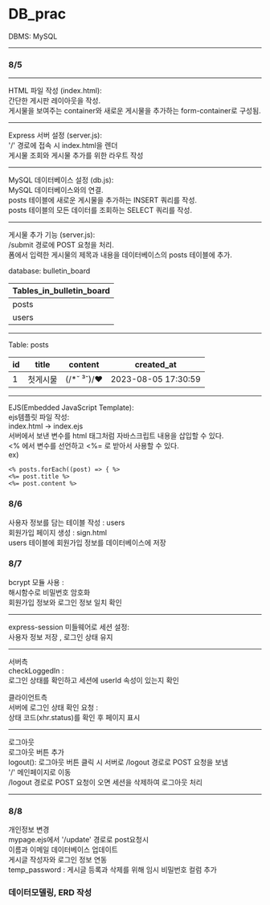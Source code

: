 # DB_prac

DBMS: MySQL

---

### 8/5<br>
---

HTML 파일 작성 (index.html):<br>
간단한 게시판 레이아웃을 작성.<br>
게시물을 보여주는 container와 새로운 게시물을 추가하는 form-container로 구성됨.

---
Express 서버 설정 (server.js):<br>
'/' 경로에 접속 시 index.html을 렌더<br>
게시물 조회와 게시물 추가를 위한 라우트 작성

---

MySQL 데이터베이스 설정 (db.js):<br>
MySQL 데이터베이스와의 연결.<br>
posts 테이블에 새로운 게시물을 추가하는 INSERT 쿼리를 작성.<br>
posts 테이블의 모든 데이터를 조회하는 SELECT 쿼리를 작성.

---

게시물 추가 기능 (server.js): <br>
/submit 경로에 POST 요청을 처리. <br>
폼에서 입력한 게시물의 제목과 내용을 데이터베이스의 posts 테이블에 추가.

database: bulletin_board

| Tables_in_bulletin_board |
|--------------------------|
| posts                    |
| users                    |

---

Table: posts

| id | title | content       | created_at         |
|----|-------|---------------|--------------------|
| 1  | 첫게시물  | (/*˘ ³˘)/♥ | 2023-08-05 17:30:59 |

---

EJS(Embedded JavaScript Template):<br>
ejs템플릿 파일 작성: <br>
index.html -> index.ejs<br>
서버에서 보낸 변수를 html 태그처럼 자바스크립트 내용을 삽입할 수 있다.<br>
<% 에서 변수를 선언하고 <%= 로 받아서 사용할 수 있다.<br>
ex)

```
<% posts.forEach((post) => { %>
<%= post.title %>
<%= post.content %>

```

### 8/6

사용자 정보를 담는 테이블 작성 : users <br>
회원가입 페이지 생성 : sign.html <br>
users 테이블에 회원가입 정보를 데이터베이스에 저장


### 8/7
bcrypt 모듈 사용 : <br>
해시함수로 비밀번호 암호화 <br>
회원가입 정보와 로그인 정보 일치 확인 <br>

---

express-session 미들웨어로 세션 설정: <br>
사용자 정보 저장 , 로그인 상태 유지 <br>

---
서버측 <br>
checkLoggedIn : <br>
로그인 상태를 확인하고 세션에 userId 속성이 있는지 확인 <br>

클라이언트측 <br>
서버에 로그인 상태 확인 요청 : <br>
상태 코드(xhr.status)를 확인 후 페이지 표시

---
로그아웃 <br>
로그아웃 버튼 추가 <br>
logout(): 로그아웃 버튼 클릭 시 서버로 /logout 경로로 POST 요청을 보냄<br>
'/' 메인페이지로 이동<br>
/logout 경로로 POST 요청이 오면 세션을 삭제하여 로그아웃 처리

---

### 8/8
개인정보 변경 <br>
mypage.ejs에서 '/update' 경로로 post요청시 <br>
이름과 이메일 데이터베이스 업데이트 <br>
게시글 작성자와 로그인 정보 연동 <br>
temp_password : 게시글 등록과 삭제를 위해 임시 비밀번호 컬럼 추가<br>

### 데이터모델링, ERD 작성












